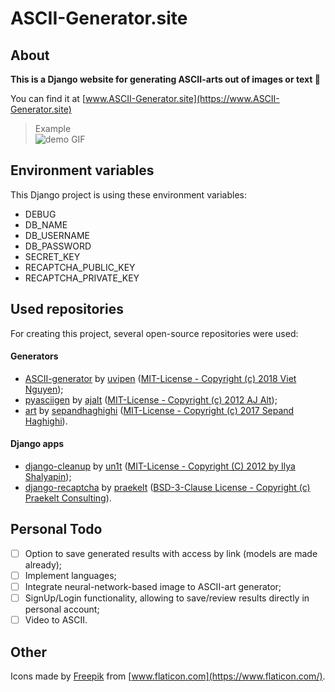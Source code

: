 # ASCII-Generator.site

## About

**This is a Django website for generating ASCII-arts out of images or text 🎨**

You can find it at [www.ASCII-Generator.site](https://www.ASCII-Generator.site)

> Example </br>
> ![demo GIF](__demo/github-demo.gif)

## Environment variables
This Django project is using these environment variables:
- DEBUG
- DB_NAME
- DB_USERNAME
- DB_PASSWORD
- SECRET_KEY
- RECAPTCHA_PUBLIC_KEY
- RECAPTCHA_PRIVATE_KEY
## Used repositories
For creating this project, several open-source repositories were used:
#### Generators
- [ASCII-generator](https://github.com/uvipen/ASCII-generator) by [uvipen](https://github.com/uvipen) ([MIT-License - Copyright (c) 2018 Viet Nguyen](https://github.com/uvipen/ASCII-generator/blob/master/LICENSE));
- [pyasciigen](https://github.com/ajalt/pyasciigen) by [ajalt](https://github.com/ajalt) ([MIT-License - Copyright (c) 2012 AJ Alt](https://github.com/ajalt/pyasciigen/blob/master/README.md));
- [art](https://github.com/sepandhaghighi/art) by [sepandhaghighi](https://github.com/sepandhaghighi) ([MIT-License - Copyright (c) 2017 Sepand Haghighi](https://github.com/sepandhaghighi/art/blob/master/LICENSE)).
#### Django apps
- [django-cleanup](https://github.com/un1t/django-cleanup) by [un1t](https://github.com/un1t) ([MIT-License - Copyright (C) 2012 by Ilya Shalyapin](https://github.com/un1t/django-cleanup/blob/master/LICENSE));
- [django-recaptcha](https://github.com/praekelt/django-recaptcha) by [praekelt](https://github.com/praekelt) ([BSD-3-Clause License - Copyright (c) Praekelt Consulting](https://github.com/praekelt/django-recaptcha/blob/develop/LICENSE)).
## Personal Todo
- [ ] Option to save generated results with access by link (models are made already);
- [ ] Implement languages;
- [ ] Integrate neural-network-based image to ASCII-art generator;
- [ ] SignUp/Login functionality, allowing to save/review results directly in personal account;
- [ ] Video to ASCII.
## Other
Icons made by [Freepik](https://www.flaticon.com/authors/freepik) from [www.flaticon.com](https://www.flaticon.com/).
